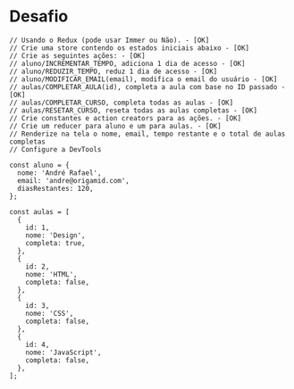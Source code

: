 # Desafio    

    // Usando o Redux (pode usar Immer ou Não). - [OK]
    // Crie uma store contendo os estados iniciais abaixo - [OK]
    // Crie as seguintes ações: - [OK]
    // aluno/INCREMENTAR_TEMPO, adiciona 1 dia de acesso - [OK]
    // aluno/REDUZIR_TEMPO, reduz 1 dia de acesso - [OK]
    // aluno/MODIFICAR_EMAIL(email), modifica o email do usuário - [OK]
    // aulas/COMPLETAR_AULA(id), completa a aula com base no ID passado - [OK]
    // aulas/COMPLETAR_CURSO, completa todas as aulas - [OK]
    // aulas/RESETAR_CURSO, reseta todas as aulas completas - [OK]
    // Crie constantes e action creators para as ações. - [OK]
    // Crie um reducer para aluno e um para aulas. - [OK]
    // Renderize na tela o nome, email, tempo restante e o total de aulas completas
    // Configure a DevTools

    const aluno = {
      nome: 'André Rafael',
      email: 'andre@origamid.com',
      diasRestantes: 120,
    };

    const aulas = [
      {
        id: 1,
        nome: 'Design',
        completa: true,
      },
      {
        id: 2,
        nome: 'HTML',
        completa: false,
      },
      {
        id: 3,
        nome: 'CSS',
        completa: false,
      },
      {
        id: 4,
        nome: 'JavaScript',
        completa: false,
      },
    ];
